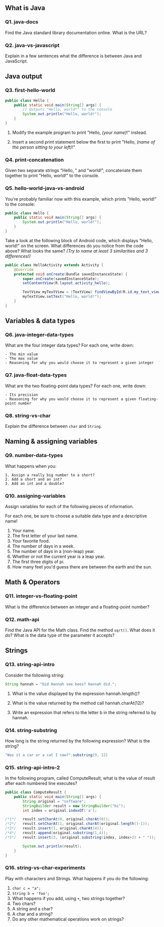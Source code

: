 ## What is Java

<!-- @acxbank java-docs -->
### Q1. java-docs

Find the Java standard library documentation online. What is the URL?
<!-- end @acxbank -->


<!-- @acxbank java-vs-javascript -->
### Q2. java-vs-javascript

Explain in a few sentences what the difference is between Java and JavaScript.
<!-- end @acxbank -->


## Java output

<!-- @acxbank first-hello-world -->
### Q3. first-hello-world

```java
public class Hello {
    public static void main(String[] args) {
        // Outputs "Hello, world!" to the console
        System.out.println("Hello, world!");
    }
}
```

1. Modify the example program to print "Hello, *(your name)*!" instead.

2. Insert a second print statement below the first to print "Hello, *(name of the person sitting to your left)*!"

<!-- end @acxbank -->


<!-- @acxbank print-concatenation -->
### Q4. print-concatenation

Given two separate strings "Hello, " and "world!", concatenate them together to print "Hello, world!" to the console.
<!-- end @acxbank -->


<!-- @acxbank hello-world-java-vs-android -->
### Q5. hello-world-java-vs-android

You're probably familiar now with this example, which prints "Hello, world!" to the console:

```java
public class Hello {
    public static void main(String[] args) {
        System.out.println("Hello, world!");
    }
}
```

Take a look at the following block of Android code, which displays "Hello, world!" on the screen. What differences do you notice from the code above? What looks the same? *(Try to name at least 3 similarities and 3 differences!)*

```java
public class HelloActivity extends Activity {
    @Override
    protected void onCreate(Bundle savedInstanceState) {
        super.onCreate(savedInstanceState);
        setContentView(R.layout.activity_hello);

        TextView myTextView = (TextView) findViewById(R.id.my_text_view);
        myTextView.setText("Hello, world!");
    }
}
```
<!-- end @acxbank -->


## Variables & data types

<!-- @acxbank java-integer-data-types -->
### Q6. java-integer-data-types

What are the four integer data types? For each one, write down:

    - The min value
    - The max value
    - Reasoning for why you would choose it to represent a given integer
<!-- end @acxbank -->


<!-- @acxbank java-float-data-types -->
### Q7. java-float-data-types

What are the two floating-point data types? For each one, write down:

    - Its precision
    - Reasoning for why you would choose it to represent a given floating-point number
<!-- end @acxbank -->


<!-- @acxbank string-vs-char -->
### Q8. string-vs-char

Explain the difference between `char` and `String`.
<!-- end @acxbank -->


## Naming & assigning variables

<!-- @acxbank number-data-types -->
### Q9. number-data-types

What happens when you:

    1. Assign a really big number to a short?
    2. Add a short and an int?
    3. Add an int and a double?
<!-- end @acxbank -->


<!-- @acxbank assigning-variables -->
### Q10. assigning-variables

Assign variables for each of the following pieces of information.

For each one, be sure to choose a suitable data type and a descriptive name!

1. Your name.
2. The first letter of your last name.
3. Your favorite food.
4. The number of days in a week.
5. The number of days in a (non-leap) year.
6. Whether or not the current year is a leap year.
7. The first three digits of pi.
8. How many feet you'd guess there are between the earth and the sun.

<!-- end @acxbank -->


## Math & Operators

<!-- @acxbank integer-vs-floating-point -->
### Q11. integer-vs-floating-point

What is the difference between an integer and a floating-point number?
<!-- end @acxbank -->


<!-- @acxbank math-api -->
### Q12. math-api

Find the Java API for the Math class. Find the method `sqrt()`. What does it do? What is the data type of the parameter it accepts?
<!-- end @acxbank -->


## Strings

<!-- @acxbank string-api-intro -->
### Q13. string-api-intro

Consider the following string:

```java
String hannah = "Did Hannah see bees? Hannah did.";
```

1. What is the value displayed by the expression hannah.length()?

2. What is the value returned by the method call hannah.charAt(12)?

3. Write an expression that refers to the letter b in the string referred to by hannah.

<!-- end @acxbank -->


<!-- @acxbank string-substring -->
### Q14. string-substring

How long is the string returned by the following expression? What is the string?

```java
"Was it a car or a cat I saw?".substring(9, 12)
```
<!-- end @acxbank -->


<!-- @acxbank string-api-intro-2 -->
### Q15. string-api-intro-2

In the following program, called ComputeResult, what is the value of result after each numbered line executes?

```java
public class ComputeResult {
    public static void main(String[] args) {
        String original = "software";
        StringBuilder result = new StringBuilder("hi");
        int index = original.indexOf('a');

/*1*/   result.setCharAt(0, original.charAt(0));
/*2*/   result.setCharAt(1, original.charAt(original.length()-1));
/*3*/   result.insert(1, original.charAt(4));
/*4*/   result.append(original.substring(1,4));
/*5*/   result.insert(3, (original.substring(index, index+2) + " "));

        System.out.println(result);
    }
}
```
<!-- end @acxbank -->


<!-- @acxbank string-vs-char-experiments -->
### Q16. string-vs-char-experiments

Play with characters and Strings. What happens if you do the following:

1. `char c = "a";`
2. `String b = 'foo';`
3. What happens if you add, using `+`, two strings together?
4. Two chars?
5. A string and a char?
6. A char and a string?
7. Do any other mathematical operations work on strings?

<!-- end @acxbank -->
